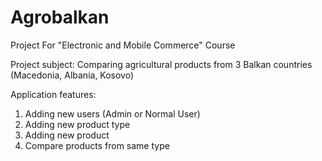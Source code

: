 # Agrobalkan
Project For "Electronic and Mobile Commerce" Course

Project subject: Comparing agricultural products from 3 Balkan countries (Macedonia, Albania, Kosovo)

Application features:
1. Adding new users (Admin or Normal User)
2. Adding new product type
3. Adding new product
4. Compare products from same type
